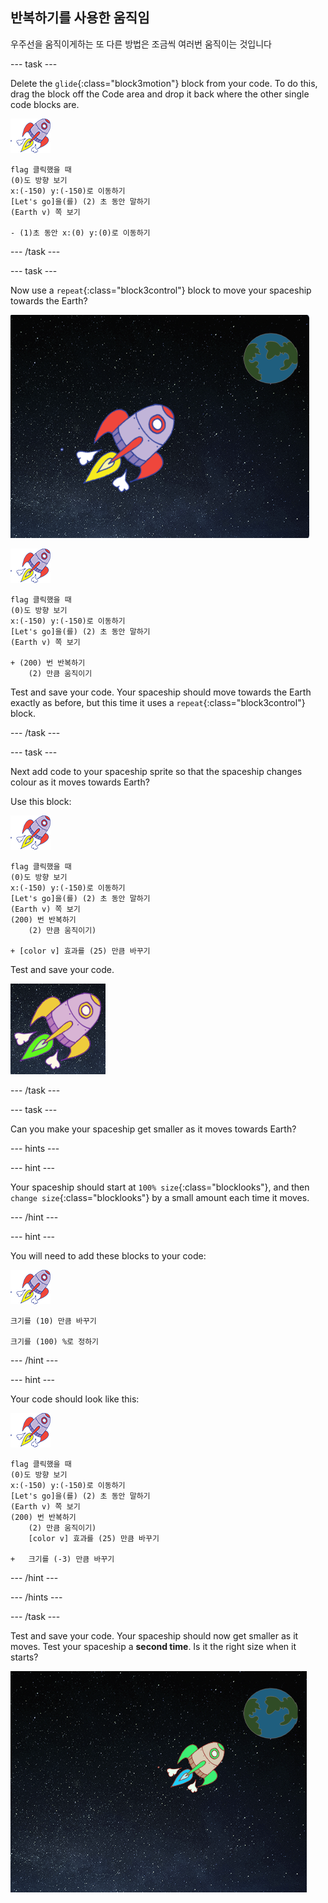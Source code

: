 ## 반복하기를 사용한 움직임

우주선을 움직이게하는 또 다른 방법은 조금씩 여러번 움직이는 것입니다

\--- task \---

Delete the `glide`{:class="block3motion"} block from your code. To do this, drag the block off the Code area and drop it back where the other single code blocks are.

![Spaceship sprite](images/sprite-spaceship.png)

```blocks3
flag 클릭했을 때
(0)도 방향 보기
x:(-150) y:(-150)로 이동하기
[Let's go]을(를) (2) 초 동안 말하기
(Earth v) 쪽 보기

- (1)초 동안 x:(0) y:(0)로 이동하기
```

\--- /task \---

\--- task \---

Now use a `repeat`{:class="block3control"} block to move your spaceship towards the Earth?

![Testing a spaceship animation](images/space-animate-stage.png)

![Spaceship sprite](images/sprite-spaceship.png)

```blocks3
flag 클릭했을 때
(0)도 방향 보기
x:(-150) y:(-150)로 이동하기
[Let's go]을(를) (2) 초 동안 말하기
(Earth v) 쪽 보기

+ (200) 번 반복하기
    (2) 만큼 움직이기
```

Test and save your code. Your spaceship should move towards the Earth exactly as before, but this time it uses a `repeat`{:class="block3control"} block.

\--- /task \---

\--- task \---

Next add code to your spaceship sprite so that the spaceship changes colour as it moves towards Earth?

Use this block:

![Spaceship sprite](images/sprite-spaceship.png)

```blocks3
flag 클릭했을 때
(0)도 방향 보기
x:(-150) y:(-150)로 이동하기
[Let's go]을(를) (2) 초 동안 말하기
(Earth v) 쪽 보기
(200) 번 반복하기
    (2) 만큼 움직이기)

+ [color v] 효과를 (25) 만큼 바꾸기
```

Test and save your code.

![Testing a colour-changing spaceship](images/space-colour-test.png)

\--- /task \---

\--- task \---

Can you make your spaceship get smaller as it moves towards Earth?

\--- hints \---

\--- hint \---

Your spaceship should start at `100% size`{:class="blocklooks"}, and then `change size`{:class="blocklooks"} by a small amount each time it moves.

\--- /hint \---

\--- hint \---

You will need to add these blocks to your code:

![우주선 스프라이트](images/sprite-spaceship.png)

```blocks3
크기를 (10) 만큼 바꾸기

크기를 (100) %로 정하기
```

\--- /hint \---

\--- hint \---

Your code should look like this:

![Spaceship sprite](images/sprite-spaceship.png)

```blocks3
flag 클릭했을 때
(0)도 방향 보기
x:(-150) y:(-150)로 이동하기
[Let's go]을(를) (2) 초 동안 말하기
(Earth v) 쪽 보기
(200) 번 반복하기
    (2) 만큼 움직이기)
    [color v] 효과를 (25) 만큼 바꾸기

+   크기를 (-3) 만큼 바꾸기
```

\--- /hint \---

\--- /hints \---

\--- /task \---

Test and save your code. Your spaceship should now get smaller as it moves. Test your spaceship a **second time**. Is it the right size when it starts?

![Testing a shrinking spaceship](images/space-size-test.png)